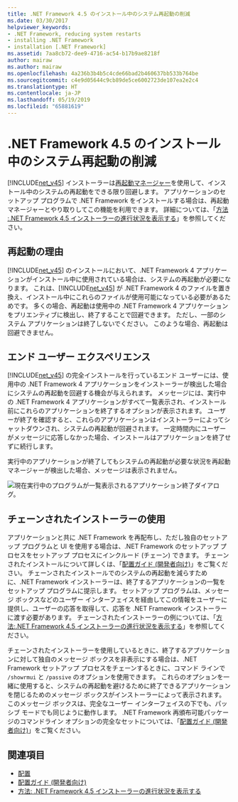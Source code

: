 ```yaml
---
title: .NET Framework 4.5 のインストール中のシステム再起動の削減
ms.date: 03/30/2017
helpviewer_keywords:
- .NET Framework, reducing system restarts
- installing .NET Framework
- installation [.NET Framework]
ms.assetid: 7aa8cb72-dee9-4716-ac54-b17b9ae8218f
author: mairaw
ms.author: mairaw
ms.openlocfilehash: 4a236b3b4b5c4cde66bad2b460637bb533b764be
ms.sourcegitcommit: c4e9d05644c9cb89de5ce6002723de107ea2e2c4
ms.translationtype: HT
ms.contentlocale: ja-JP
ms.lasthandoff: 05/19/2019
ms.locfileid: "65881619"
---
```

# <a name="reducing-system-restarts-during-net-framework-45-installations"></a>.NET Framework 4.5 のインストール中のシステム再起動の削減
[!INCLUDE[net_v45](../../../includes/net-v45-md.md)] インストーラーは[再起動マネージャー](https://go.microsoft.com/fwlink/?LinkId=231425)を使用して、インストール中のシステムの再起動をできる限り回避します。 アプリケーションのセットアップ プログラムで .NET Framework をインストールする場合は、再起動マネージャーとやり取りしてこの機能を利用できます。 詳細については、「[方法 :.NET Framework 4.5 インストーラーの進行状況を表示する](../../../docs/framework/deployment/how-to-get-progress-from-the-dotnet-installer.md)」を参照してください。  
  
## <a name="reasons-for-a-restart"></a>再起動の理由  
 [!INCLUDE[net_v45](../../../includes/net-v45-md.md)] のインストールにおいて、.NET Framework 4 アプリケーションがインストール中に使用されている場合は、システムの再起動が必要になります。 これは、[!INCLUDE[net_v45](../../../includes/net-v45-md.md)] が .NET Framework 4 のファイルを置き換え、インストール中にこれらのファイルが使用可能になっている必要があるためです。 多くの場合、再起動は使用中の .NET Framework 4 アプリケーションをプリエンティブに検出し、終了することで回避できます。 ただし、一部のシステム アプリケーションは終了しないでください。 このような場合、再起動は回避できません。  
  
## <a name="end-user-experience"></a>エンド ユーザー エクスペリエンス  
 [!INCLUDE[net_v45](../../../includes/net-v45-md.md)] の完全インストールを行っているエンド ユーザーには、使用中の .NET Framework 4 アプリケーションをインストーラーが検出した場合にシステムの再起動を回避する機会が与えられます。 メッセージには、実行中の .NET Framework 4 アプリケーションがすべて一覧表示され、インストール前にこれらのアプリケーションを終了するオプションが表示されます。 ユーザーが終了を確認すると、これらのアプリケーションはインストーラーによってシャットダウンされ、システムの再起動が回避されます。 一定時間内にユーザーがメッセージに応答しなかった場合、インストールはアプリケーションを終了せずに続行します。  
  
 実行中のアプリケーションが終了してもシステムの再起動が必要な状況を再起動マネージャーが検出した場合、メッセージは表示されません。  
  
 ![現在実行中のプログラムが一覧表示されるアプリケーション終了ダイアログ。](./media/reducing-system-restarts/close-application-dialog.png)  
  
## <a name="using-a-chained-installer"></a>チェーンされたインストーラーの使用  
 アプリケーションと共に .NET Framework を再配布し、ただし独自のセットアップ プログラムと UI を使用する場合は、.NET Framework のセットアップ プロセスをセットアップ プロセスにインクルード (チェーン) できます。 チェーンされたインストールについて詳しくは、「[配置ガイド (開発者向け)](../../../docs/framework/deployment/deployment-guide-for-developers.md)」をご覧ください。 チェーンされたインストールでのシステムの再起動を減らすために、.NET Framework インストーラーは、終了するアプリケーションの一覧をセットアップ プログラムに提示します。 セットアップ プログラムは、メッセージ ボックスなどのユーザー インターフェイスを経由してこの情報をユーザーに提供し、ユーザーの応答を取得して、応答を .NET Framework インストーラーに渡す必要があります。 チェーンされたインストーラーの例については、「[方法:.NET Framework 4.5 インストーラーの進行状況を表示する](../../../docs/framework/deployment/how-to-get-progress-from-the-dotnet-installer.md)」を参照してください。  
  
 チェーンされたインストーラーを使用しているときに、終了するアプリケーションに対して独自のメッセージ ボックスを非表示にする場合は、.NET Framework セットアップ プロセスをチェーンするときに、コマンド ラインで `/showrmui` と `/passive` のオプションを使用できます。 これらのオプションを一緒に使用すると、システムの再起動を避けるために終了できるアプリケーションを閉じるためのメッセージ ボックスがインストーラーによって表示されます。 このメッセージ ボックスは、完全なユーザー インターフェイスの下でも、パッシブ モードでも同じように動作します。 .NET Framework 再頒布可能パッケージのコマンドライン オプションの完全なセットについては、「[配置ガイド (開発者向け)](../../../docs/framework/deployment/deployment-guide-for-developers.md)」をご覧ください。  
  
## <a name="see-also"></a>関連項目

- [配置](../../../docs/framework/deployment/index.md)
- [配置ガイド (開発者向け)](../../../docs/framework/deployment/deployment-guide-for-developers.md)
- [方法: .NET Framework 4.5 インストーラーの進行状況を表示する](../../../docs/framework/deployment/how-to-get-progress-from-the-dotnet-installer.md)
